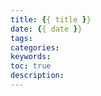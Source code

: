 ```yaml
---
title: {{ title }}
date: {{ date }}
tags:
categories:
keywords: 
toc: true
description: 
---
```

<script type="text/javascript" src="/js/src/bai.js"></script>
    